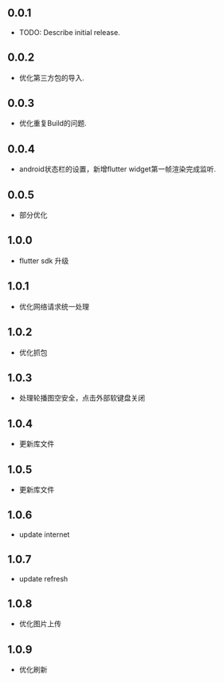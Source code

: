 ## 0.0.1

* TODO: Describe initial release.

## 0.0.2

* 优化第三方包的导入.

## 0.0.3

* 优化重复Build的问题.

## 0.0.4

* android状态栏的设置，新增flutter widget第一帧渲染完成监听.

## 0.0.5

* 部分优化

## 1.0.0

* flutter sdk 升级


## 1.0.1

* 优化网络请求统一处理

## 1.0.2

* 优化抓包

## 1.0.3

* 处理轮播图空安全，点击外部软键盘关闭

## 1.0.4

* 更新库文件

## 1.0.5

* 更新库文件


## 1.0.6

* update internet


## 1.0.7

* update refresh

## 1.0.8

* 优化图片上传


## 1.0.9

* 优化刷新

